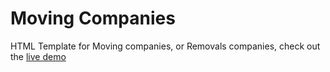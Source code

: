 # Moving Companies
 HTML Template for Moving companies, or Removals companies, check out the [live demo](https://tanimmahbub.github.io/movingCompanies/)
